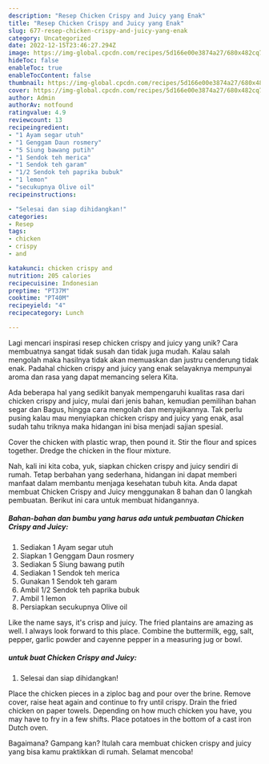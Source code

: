 ```yaml
---
description: "Resep Chicken Crispy and Juicy yang Enak"
title: "Resep Chicken Crispy and Juicy yang Enak"
slug: 677-resep-chicken-crispy-and-juicy-yang-enak
category: Uncategorized
date: 2022-12-15T23:46:27.294Z
image: https://img-global.cpcdn.com/recipes/5d166e00e3874a27/680x482cq70/chicken-crispy-and-juicy-foto-resep-utama.jpg
hideToc: false
enableToc: true
enableTocContent: false
thumbnail: https://img-global.cpcdn.com/recipes/5d166e00e3874a27/680x482cq70/chicken-crispy-and-juicy-foto-resep-utama.jpg
cover: https://img-global.cpcdn.com/recipes/5d166e00e3874a27/680x482cq70/chicken-crispy-and-juicy-foto-resep-utama.jpg
author: Admin
authorAv: notfound
ratingvalue: 4.9
reviewcount: 13
recipeingredient:
- "1 Ayam segar utuh"
- "1 Genggam Daun rosmery"
- "5 Siung bawang putih"
- "1 Sendok teh merica"
- "1 Sendok teh garam"
- "1/2 Sendok teh paprika bubuk"
- "1 lemon"
- "secukupnya Olive oil"
recipeinstructions:

- "Selesai dan siap dihidangkan!"
categories:
- Resep
tags:
- chicken
- crispy
- and

katakunci: chicken crispy and 
nutrition: 205 calories
recipecuisine: Indonesian
preptime: "PT37M"
cooktime: "PT40M"
recipeyield: "4"
recipecategory: Lunch

---
```





Lagi mencari inspirasi resep chicken crispy and juicy yang unik? Cara membuatnya sangat tidak susah dan tidak juga mudah. Kalau salah mengolah maka hasilnya tidak akan memuaskan dan justru cenderung tidak enak. Padahal chicken crispy and juicy yang enak selayaknya mempunyai aroma dan rasa yang dapat memancing selera Kita.





Ada beberapa hal yang sedikit banyak mempengaruhi kualitas rasa dari chicken crispy and juicy, mulai dari jenis bahan, kemudian pemilihan bahan segar dan Bagus, hingga cara mengolah dan menyajikannya. Tak perlu pusing kalau mau menyiapkan chicken crispy and juicy yang enak,      asal sudah tahu triknya maka hidangan ini bisa menjadi sajian spesial.














Cover the chicken with plastic wrap, then pound it. Stir the flour and spices together. Dredge the chicken in the flour mixture.






Nah, kali ini kita coba, yuk, siapkan chicken crispy and juicy sendiri di rumah. Tetap berbahan yang sederhana, hidangan ini dapat memberi manfaat dalam membantu menjaga kesehatan tubuh kita. Anda dapat membuat Chicken Crispy and Juicy menggunakan 8 bahan dan 0 langkah pembuatan. Berikut ini cara untuk membuat hidangannya.

<!--inarticleads1-->

##### Bahan-bahan dan bumbu yang harus ada untuk pembuatan Chicken Crispy and Juicy:

1. Sediakan 1 Ayam segar utuh
1. Siapkan 1 Genggam Daun rosmery
1. Sediakan 5 Siung bawang putih
1. Sediakan 1 Sendok teh merica
1. Gunakan 1 Sendok teh garam
1. Ambil 1/2 Sendok teh paprika bubuk
1. Ambil 1 lemon
1. Persiapkan secukupnya Olive oil


Like the name says, it&#39;s crisp and juicy. The fried plantains are amazing as well. I always look forward to this place. Combine the buttermilk, egg, salt, pepper, garlic powder and cayenne pepper in a measuring jug or bowl. 

<!--inarticleads2-->

#####  untuk buat Chicken Crispy and Juicy:


1. Selesai dan siap dihidangkan!

Place the chicken pieces in a ziploc bag and pour over the brine. Remove cover, raise heat again and continue to fry until crispy. Drain the fried chicken on paper towels. Depending on how much chicken you have, you may have to fry in a few shifts. Place potatoes in the bottom of a cast iron Dutch oven. 

Bagaimana? Gampang kan? Itulah cara membuat chicken crispy and juicy yang bisa kamu praktikkan di rumah. Selamat mencoba!
